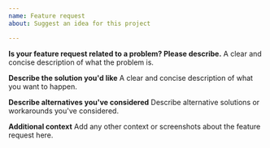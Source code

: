 ```yaml
---
name: Feature request
about: Suggest an idea for this project

---
```


**Is your feature request related to a problem? Please describe.**
A clear and concise description of what the problem is.

**Describe the solution you'd like**
A clear and concise description of what you want to happen.

**Describe alternatives you've considered**
Describe alternative solutions or workarounds you've considered. 

**Additional context**
Add any other context or screenshots about the feature request here.

